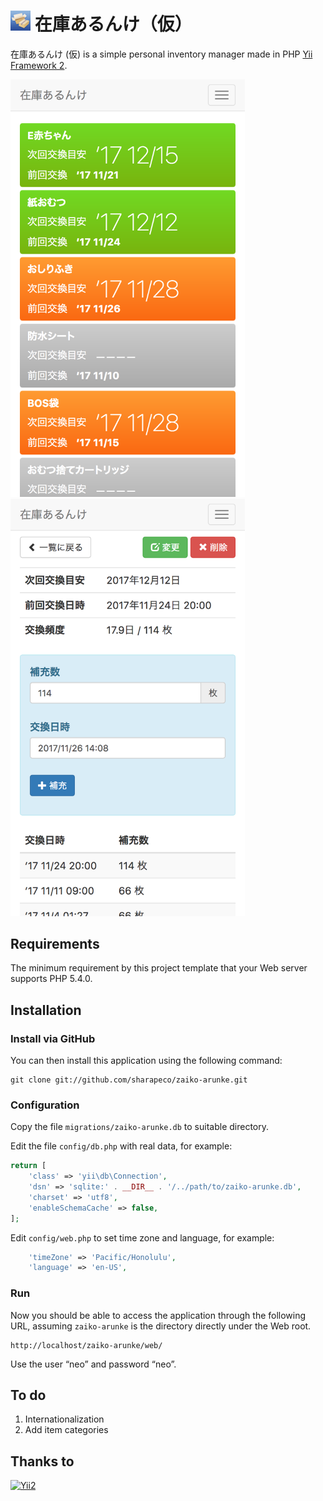 <img alt="＊" src="https://github.com/sharapeco/zaiko-arunke/blob/master/web/assets/img/favicon.jpg?raw=true" width="32" height="32">  在庫あるんけ（仮）
=================================

在庫あるんけ (仮) is a simple personal inventory manager made in PHP [Yii Framework 2](http://www.yiiframework.com).

<img alt="[画面イメージ 1]" src="https://github.com/sharapeco/zaiko-arunke/blob/master/web/assets/img/screenshot1.png?raw=true" width="375"> <img alt="[画面イメージ 2]" src="https://github.com/sharapeco/zaiko-arunke/blob/master/web/assets/img/screenshot2.png?raw=true" width="375">



Requirements
------------

The minimum requirement by this project template that your Web server supports PHP 5.4.0.


Installation
------------

### Install via GitHub

You can then install this application using the following command:

~~~
git clone git://github.com/sharapeco/zaiko-arunke.git
~~~


### Configuration

Copy the file `migrations/zaiko-arunke.db` to suitable directory.

Edit the file `config/db.php` with real data, for example:

```php
return [
	'class' => 'yii\db\Connection',
	'dsn' => 'sqlite:' . __DIR__ . '/../path/to/zaiko-arunke.db',
	'charset' => 'utf8',
	'enableSchemaCache' => false,
];
```

Edit `config/web.php` to set time zone and language, for example:

```php
    'timeZone' => 'Pacific/Honolulu',
    'language' => 'en-US',
```


### Run

Now you should be able to access the application through the following URL, assuming `zaiko-arunke` is the directory
directly under the Web root.

~~~
http://localhost/zaiko-arunke/web/
~~~

Use the user “neo” and password “neo”.


To do
-------

1. Internationalization
2. Add item categories


Thanks to
-------------
[![Yii2](https://img.shields.io/badge/Powered_by-Yii_Framework-green.svg?style=flat)](http://www.yiiframework.com)

